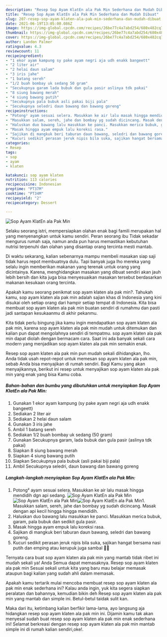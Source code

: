 ```yaml
---
description: "Resep Sop Ayam KlatEn ala Pak Min Sederhana dan Mudah Dibuat"
title: "Resep Sop Ayam KlatEn ala Pak Min Sederhana dan Mudah Dibuat"
slug: 207-resep-sop-ayam-klaten-ala-pak-min-sederhana-dan-mudah-dibuat
date: 2021-06-19T13:05:00.086Z
image: https://img-global.cpcdn.com/recipes/26be77c4a7abd254/680x482cq70/sop-ayam-klaten-ala-pak-min-foto-resep-utama.jpg
thumbnail: https://img-global.cpcdn.com/recipes/26be77c4a7abd254/680x482cq70/sop-ayam-klaten-ala-pak-min-foto-resep-utama.jpg
cover: https://img-global.cpcdn.com/recipes/26be77c4a7abd254/680x482cq70/sop-ayam-klaten-ala-pak-min-foto-resep-utama.jpg
author: Landon Palmer
ratingvalue: 4.3
reviewcount: 11
recipeingredient:
- "1 ekor ayam kampung sy pake ayam negri aja udh enakk bangeett"
- "2 liter air"
- "2 helai daun salam"
- "3 iris jahe"
- "1 batang sereh"
- "1/2 buah bombay uk sedang 50 gram"
- "Secukupnya garam lada bubuk dan gula pasir aslinya tdk pakai"
- "8 siung bawang merah"
- "4 siung bawang putih"
- "Secukupnya pala bubuk asli pakai biji pala"
- "Secukupnya seledri daun bawang dan bawang goreng"
recipeinstructions:
- "Potong² ayam sesuai selera. Masukkan ke air lalu masak hingga mendidih dgn api sedang."
- "Masukkan salam, sereh, jahe dan bombay yg sudah dicincang. Masak dengan api kecil hingga hingga mendidih."
- "Haluskan duo bawang lalu masukkan ke panci. Masukkan merica bubuk, garam, pala bubuk dan sedikit gula pasir."
- "Masak hingga ayam empuk lalu koreksi rasa."
- "Sajikan di mangkuk beri taburan daun bawang, seledri dan bawang goreng."
- "Kucuri sedikit perasan jeruk nipis bila suka, sajikan hangat bersama nasi putih dan emping atau kerupuk juga sambal 🤤🤤"
categories:
- Resep
tags:
- sop
- ayam
- klaten

katakunci: sop ayam klaten 
nutrition: 113 calories
recipecuisine: Indonesian
preptime: "PT37M"
cooktime: "PT34M"
recipeyield: "2"
recipecategory: Dessert

---
```



![Sop Ayam KlatEn ala Pak Min](https://img-global.cpcdn.com/recipes/26be77c4a7abd254/680x482cq70/sop-ayam-klaten-ala-pak-min-foto-resep-utama.jpg)

Selaku seorang istri, mempersiapkan olahan enak bagi famili merupakan hal yang menyenangkan untuk kamu sendiri. Peran seorang ibu Tidak sekadar mengurus rumah saja, namun anda pun harus memastikan kebutuhan nutrisi terpenuhi dan olahan yang disantap orang tercinta mesti mantab.

Di waktu  sekarang, kalian sebenarnya mampu membeli masakan siap saji tidak harus repot membuatnya dulu. Tapi banyak juga lho mereka yang selalu ingin memberikan makanan yang terenak untuk orang yang dicintainya. Karena, menghidangkan masakan yang dibuat sendiri akan jauh lebih bersih dan kita juga bisa menyesuaikan masakan tersebut berdasarkan makanan kesukaan orang tercinta. 



Apakah kamu seorang penikmat sop ayam klaten ala pak min?. Tahukah kamu, sop ayam klaten ala pak min adalah sajian khas di Indonesia yang kini disukai oleh setiap orang dari hampir setiap tempat di Indonesia. Kita bisa membuat sop ayam klaten ala pak min buatan sendiri di rumahmu dan pasti jadi santapan kesukaanmu di akhir pekanmu.

Kita tidak perlu bingung jika kamu ingin mendapatkan sop ayam klaten ala pak min, karena sop ayam klaten ala pak min mudah untuk ditemukan dan kalian pun dapat mengolahnya sendiri di tempatmu. sop ayam klaten ala pak min dapat diolah dengan bermacam cara. Saat ini ada banyak sekali cara modern yang menjadikan sop ayam klaten ala pak min semakin enak.

Resep sop ayam klaten ala pak min pun mudah sekali dihidangkan, lho. Anda tidak usah repot-repot untuk memesan sop ayam klaten ala pak min, sebab Anda bisa menyajikan di rumah sendiri. Bagi Kamu yang akan menyajikannya, berikut ini resep untuk menyajikan sop ayam klaten ala pak min yang enak yang bisa Kamu coba.

<!--inarticleads1-->

##### Bahan-bahan dan bumbu yang dibutuhkan untuk menyiapkan Sop Ayam KlatEn ala Pak Min:

1. Gunakan 1 ekor ayam kampung (sy pake ayam negri aja udh enakk bangeett)
1. Sediakan 2 liter air
1. Sediakan 2 helai daun salam
1. Gunakan 3 iris jahe
1. Ambil 1 batang sereh
1. Sediakan 1/2 buah bombay uk sedang (50 gram)
1. Gunakan Secukupnya garam, lada bubuk dan gula pasir (aslinya tdk pakai)
1. Siapkan 8 siung bawang merah
1. Siapkan 4 siung bawang putih
1. Siapkan Secukupnya pala bubuk (asli pakai biji pala)
1. Ambil Secukupnya seledri, daun bawang dan bawang goreng




<!--inarticleads2-->

##### Langkah-langkah menyiapkan Sop Ayam KlatEn ala Pak Min:

1. Potong² ayam sesuai selera. Masukkan ke air lalu masak hingga mendidih dgn api sedang.
<img src="https://img-global.cpcdn.com/steps/62af5491e8bc3534/160x128cq70/sop-ayam-klaten-ala-pak-min-langkah-memasak-1-foto.jpg" alt="Sop Ayam KlatEn ala Pak Min"><img src="https://img-global.cpcdn.com/steps/14a196c076154c43/160x128cq70/sop-ayam-klaten-ala-pak-min-langkah-memasak-1-foto.jpg" alt="Sop Ayam KlatEn ala Pak Min"><img src="https://img-global.cpcdn.com/steps/bbba4042d22d015c/160x128cq70/sop-ayam-klaten-ala-pak-min-langkah-memasak-1-foto.jpg" alt="Sop Ayam KlatEn ala Pak Min">1. Masukkan salam, sereh, jahe dan bombay yg sudah dicincang. Masak dengan api kecil hingga hingga mendidih.
1. Haluskan duo bawang lalu masukkan ke panci. Masukkan merica bubuk, garam, pala bubuk dan sedikit gula pasir.
1. Masak hingga ayam empuk lalu koreksi rasa.
1. Sajikan di mangkuk beri taburan daun bawang, seledri dan bawang goreng.
1. Kucuri sedikit perasan jeruk nipis bila suka, sajikan hangat bersama nasi putih dan emping atau kerupuk juga sambal 🤤🤤




Ternyata cara buat sop ayam klaten ala pak min yang mantab tidak ribet ini mudah sekali ya! Anda Semua dapat memasaknya. Resep sop ayam klaten ala pak min Sesuai sekali untuk kita yang baru mau belajar memasak ataupun bagi kalian yang sudah ahli dalam memasak.

Apakah kamu tertarik mulai mencoba membuat resep sop ayam klaten ala pak min enak sederhana ini? Kalau anda ingin, yuk kita segera siapkan peralatan dan bahannya, kemudian bikin deh Resep sop ayam klaten ala pak min yang mantab dan simple ini. Betul-betul taidak sulit kan. 

Maka dari itu, ketimbang kalian berfikir lama-lama, ayo langsung aja hidangkan resep sop ayam klaten ala pak min ini. Dijamin kamu tak akan menyesal sudah buat resep sop ayam klaten ala pak min enak sederhana ini! Selamat berkreasi dengan resep sop ayam klaten ala pak min mantab simple ini di rumah kalian sendiri,oke!.

